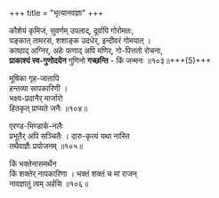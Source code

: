 +++
title = "भृत्यानवज्ञा"
+++

कौशेयं कृमिजं, सुवर्णम् उपलाद्, दूर्वापि गोरोमतः,  
पङ्कात् तामरसं, शशाङ्क उदधेर्, इन्दीवरं गोमयात् ।  
काष्ठाद् अग्निर्, अहेः फणाद् अपि मणिर्, गो-पित्ततो रोचना,  
**प्राकाश्यं स्व-गुणोदयेन** गुणिनो **गच्छन्ति** - किं जन्मनः ॥१०३॥+++(5)+++

मूषिका गृह-जातापि  
हन्तव्या सापकारिणी ।  
भक्ष्य-प्रदानैर् मार्जारो  
हितकृत् प्राप्यते जनैः ॥१०४॥

एरण्ड-भिण्डार्क-नलैः  
प्रभूतैर् अपि सञ्चितैः ।
दारु-कृत्यं यथा नास्ति  
तथैवाज्ञैः प्रयोजनम् ॥१०५॥

किं भक्तेनासमर्थेन  
किं शक्तेर् नापकारिणा ।
भक्तं शक्तं च मां राजन्  
नावज्ञातुं त्वम् अर्हसि ॥१०६॥
